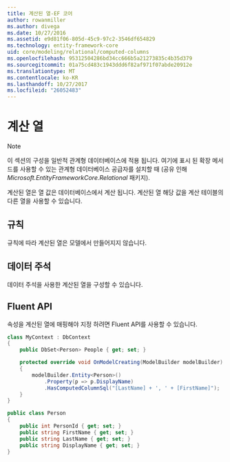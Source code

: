 ```yaml
---
title: 계산된 열-EF 코어
author: rowanmiller
ms.author: divega
ms.date: 10/27/2016
ms.assetid: e9d81f06-805d-45c9-97c2-3546df654829
ms.technology: entity-framework-core
uid: core/modeling/relational/computed-columns
ms.openlocfilehash: 95312504286bd34cc666b5a21273835c4b35d379
ms.sourcegitcommit: 01a75cd483c1943ddd6f82af971f07abde20912e
ms.translationtype: MT
ms.contentlocale: ko-KR
ms.lasthandoff: 10/27/2017
ms.locfileid: "26052483"
---
```

# <a name="computed-columns"></a>계산 열

> [!NOTE]  
> 이 섹션의 구성을 일반적 관계형 데이터베이스에 적용 됩니다. 여기에 표시 된 확장 메서드를 사용할 수 있는 관계형 데이터베이스 공급자를 설치할 때 (공유 인해 *Microsoft.EntityFrameworkCore.Relational* 패키지).

계산된 열은 열 값은 데이터베이스에서 계산 됩니다. 계산된 열 해당 값을 계산 테이블의 다른 열을 사용할 수 있습니다.

## <a name="conventions"></a>규칙

규칙에 따라 계산된 열은 모델에서 만들어지지 않습니다.

## <a name="data-annotations"></a>데이터 주석

데이터 주석을 사용한 계산된 열을 구성할 수 있습니다.

## <a name="fluent-api"></a>Fluent API

속성을 계산된 열에 매핑해야 지정 하려면 Fluent API를 사용할 수 있습니다.

<!-- [!code-csharp[Main](samples/core/relational/Modeling/FluentAPI/Samples/Relational/ComputedColumn.cs?highlight=9)] -->
``` csharp
class MyContext : DbContext
{
    public DbSet<Person> People { get; set; }

    protected override void OnModelCreating(ModelBuilder modelBuilder)
    {
        modelBuilder.Entity<Person>()
            .Property(p => p.DisplayName)
            .HasComputedColumnSql("[LastName] + ', ' + [FirstName]");
    }
}

public class Person
{
    public int PersonId { get; set; }
    public string FirstName { get; set; }
    public string LastName { get; set; }
    public string DisplayName { get; set; }
}
```
